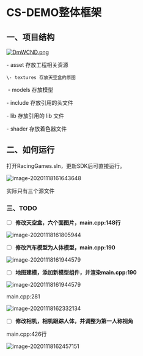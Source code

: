 # CS-DEMO整体框架

## 一、项目结构

[![DmWCND.png](https://s3.ax1x.com/2020/11/18/DmWCND.png)](https://imgchr.com/i/DmWCND)

\- asset 存放工程相关资源

 	\- textures 存放天空盒的原图

​	 \- models 存放模型

\- include 存放引用的头文件

\- lib 存放引用的 lib 文件

\- shader 存放着色器文件 

## 二、如何运行

打开RacingGames.sln，更新SDK后可直接运行。

![image-20201118161643648](C:\Users\67093\AppData\Roaming\Typora\typora-user-images\image-20201118161643648.png)

实际只有三个源文件

### 三、TODO

- [ ] **修改天空盒，六个面图片，main.cpp:148行**

![image-20201118161805944](C:\Users\67093\AppData\Roaming\Typora\typora-user-images\image-20201118161805944.png)

- [ ] **修改汽车模型为人体模型，main.cpp:190**

![image-20201118161944579](C:\Users\67093\AppData\Roaming\Typora\typora-user-images\image-20201118161944579.png)

- [ ] **地图建模，添加新模型组件，并渲染main.cpp:190**

![image-20201118161944579](C:\Users\67093\AppData\Roaming\Typora\typora-user-images\image-20201118161944579.png)

main.cpp:281

![image-20201118162332134](C:\Users\67093\AppData\Roaming\Typora\typora-user-images\image-20201118162332134.png)

- [ ] **修改相机，相机跟踪人体，并调整为第一人称视角**

main.cpp:426行

![image-20201118162457151](C:\Users\67093\AppData\Roaming\Typora\typora-user-images\image-20201118162457151.png)





